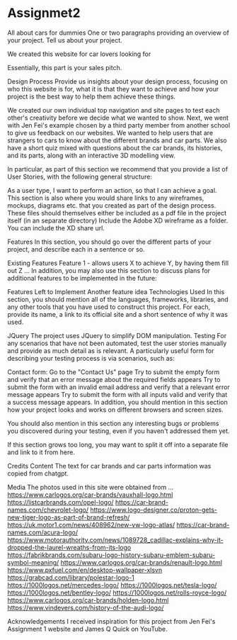 # Assignmet2

All about cars for dummies
One or two paragraphs providing an overview of your project. Tell us about your project.

We created this website for car lovers looking for 

Essentially, this part is your sales pitch.

Design Process
Provide us insights about your design process, focusing on who this website is for, what it is that they want to achieve and how your project is the best way to help them achieve these things.

We created our own individual top navigation and site pages to test each other's creativity before we decide what we wanted to show. Next, we went with Jen Fei's example chosen by a third party member from another school to give us feedback on our websites. We wanted to help users that are strangers to cars to know about the different brands and car parts. We also have a short quiz mixed with questions about the car brands, its histories, and its parts, along with an interactive 3D modelling view. 

In particular, as part of this section we recommend that you provide a list of User Stories, with the following general structure:

As a user type, I want to perform an action, so that I can achieve a goal.
This section is also where you would share links to any wireframes, mockups, diagrams etc. that you created as part of the design process. These files should themselves either be included as a pdf file in the project itself (in an separate directory) Include the Adobe XD wireframe as a folder. You can include the XD share url.

Features
In this section, you should go over the different parts of your project, and describe each in a sentence or so.

Existing Features
Feature 1 - allows users X to achieve Y, by having them fill out Z
...
In addition, you may also use this section to discuss plans for additional features to be implemented in the future:

Features Left to Implement
Another feature idea
Technologies Used
In this section, you should mention all of the languages, frameworks, libraries, and any other tools that you have used to construct this project. For each, provide its name, a link to its official site and a short sentence of why it was used.

JQuery
The project uses JQuery to simplify DOM manipulation.
Testing
For any scenarios that have not been automated, test the user stories manually and provide as much detail as is relevant. A particularly useful form for describing your testing process is via scenarios, such as:

Contact form:
Go to the "Contact Us" page
Try to submit the empty form and verify that an error message about the required fields appears
Try to submit the form with an invalid email address and verify that a relevant error message appears
Try to submit the form with all inputs valid and verify that a success message appears.
In addition, you should mention in this section how your project looks and works on different browsers and screen sizes.

You should also mention in this section any interesting bugs or problems you discovered during your testing, even if you haven't addressed them yet.

If this section grows too long, you may want to split it off into a separate file and link to it from here.

Credits
Content
The text for car brands and car parts information was copied from chatgpt.

Media
The photos used in this site were obtained from ...
https://www.carlogos.org/car-brands/vauxhall-logo.html
https://listcarbrands.com/opel-logo/
https://car-brand-names.com/chevrolet-logo/
https://www.logo-designer.co/proton-gets-new-tiger-logo-as-part-of-brand-refresh/
https://uk.motor1.com/news/408962/new-vw-logo-atlas/
https://car-brand-names.com/acura-logo/
https://www.motorauthority.com/news/1089728_cadillac-explains-why-it-dropped-the-laurel-wreaths-from-its-logo
https://fabrikbrands.com/subaru-logo-history-subaru-emblem-subaru-symbol-meaning/
https://www.carlogos.org/car-brands/renault-logo.html
https://www.pxfuel.com/en/desktop-wallpaper-xlsvn
https://grabcad.com/library/polestar-logo-1
https://1000logos.net/mercedes-logo/
https://1000logos.net/tesla-logo/
https://1000logos.net/bentley-logo/
https://1000logos.net/rolls-royce-logo/
https://www.carlogos.org/car-brands/holden-logo.html
https://www.vindevers.com/history-of-the-audi-logo/

Acknowledgements
I received inspiration for this project from Jen Fei's Assignment 1 website and James Q Quick on YouTube.
